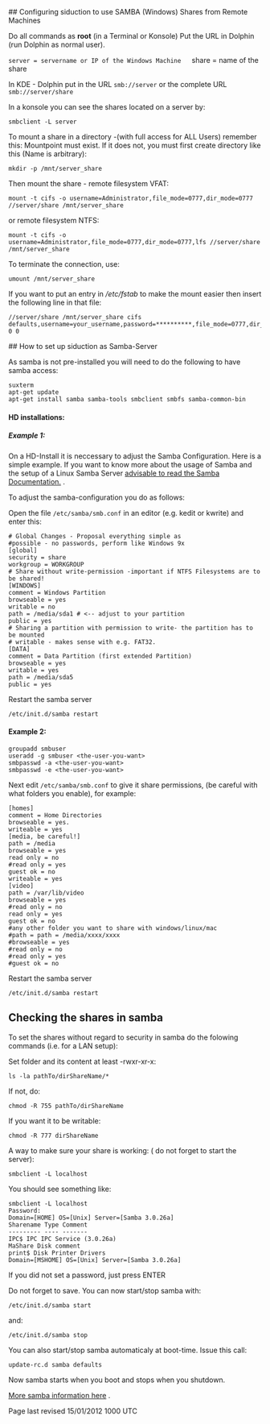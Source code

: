 <div id="main-page"></div>
<div class="divider" id="configure"></div>
## Configuring siduction to use SAMBA (Windows) Shares from Remote Machines

Do all commands as  **root**  (in a Terminal or Konsole) Put the URL in Dolphin (run Dolphin as normal user).

`server = servername or IP of the Windows Machine  
`share = name of the share` `

In KDE - Dolphin put in the URL `smb://server`  or the complete URL `smb://server/share` 

In a konsole you can see the shares located on a server by:

~~~  
smbclient -L server  
~~~

To mount a share in a directory -(with full access for ALL Users) remember this: Mountpoint must exist. If it does not, you must first create directory like this (Name is arbitrary):

~~~  
mkdir -p /mnt/server_share  
~~~

Then mount the share - remote filesystem VFAT:

~~~  
mount -t cifs -o username=Administrator,file_mode=0777,dir_mode=0777 //server/share /mnt/server_share  
~~~

or remote filesystem NTFS:

~~~  
mount -t cifs -o username=Administrator,file_mode=0777,dir_mode=0777,lfs //server/share /mnt/server_share  
~~~

To terminate the connection, use:

~~~  
umount /mnt/server_share  
~~~

If you want to put an entry in  */etc/fstab*  to make the mount easier then insert the following line in that file:

~~~  
//server/share /mnt/server_share cifs defaults,username=your_username,password=**********,file_mode=0777,dir_mode=0777 0 0  
~~~

<div class="divider" id="setup"></div>
## How to set up siduction as Samba-Server

As samba is not pre-installed you will need to do the following to have samba access:

~~~  
suxterm  
apt-get update  
apt-get install samba samba-tools smbclient smbfs samba-common-bin  
~~~

#### HD installations:

##### Example 1:

On a HD-Install it is neccessary to adjust the Samba Configuration. Here is a simple example. If you want to know more about the usage of Samba and the setup of a Linux Samba Server  [advisable to read the Samba Documentation.](http://us5.samba.org/samba/) .

To adjust the samba-configuration you do as follows:

Open the file `/etc/samba/smb.conf`  in an editor (e.g. kedit or kwrite) and enter this:

~~~  
# Global Changes - Proposal everything simple as  
#possible - no passwords, perform like Windows 9x  
[global]  
security = share  
workgroup = WORKGROUP  
# Share without write-permission -important if NTFS Filesystems are to be shared!  
[WINDOWS]  
comment = Windows Partition  
browseable = yes  
writable = no  
path = /media/sda1 # <-- adjust to your partition  
public = yes  
# Sharing a partition with permission to write- the partition has to be mounted  
# writable - makes sense with e.g. FAT32.  
[DATA]  
comment = Data Partition (first extended Partition)  
browseable = yes  
writable = yes  
path = /media/sda5  
public = yes  
~~~

Restart the samba server

~~~  
/etc/init.d/samba restart  
~~~

#### Example 2:

~~~  
groupadd smbuser  
useradd -g smbuser <the-user-you-want>  
smbpasswd -a <the-user-you-want>  
smbpasswd -e <the-user-you-want>  
~~~

Next edit `/etc/samba/smb.conf`  to give it share permissions, (be careful with what folders you enable), for example:

~~~  
[homes]  
comment = Home Directories  
browseable = yes.  
writeable = yes  
[media, be careful!]  
path = /media  
browseable = yes  
read only = no  
#read only = yes  
guest ok = no  
writeable = yes  
[video]  
path = /var/lib/video  
browseable = yes  
#read only = no  
read only = yes  
guest ok = no  
#any other folder you want to share with windows/linux/mac  
#path = path = /media/xxxx/xxxx  
#browseable = yes  
#read only = no  
#read only = yes  
#guest ok = no  
~~~

Restart the samba server

~~~  
/etc/init.d/samba restart  
~~~

## Checking the shares in samba

To set the shares without regard to security in samba do the folowing commands (i.e. for a LAN setup):

Set folder and its content at least -rwxr-xr-x:

~~~  
ls -la pathTo/dirShareName/*  
~~~

If not, do:

~~~  
chmod -R 755 pathTo/dirShareName  
~~~

If you want it to be writable:

~~~  
chmod -R 777 dirShareName  
~~~

A way to make sure your share is working: ( do not forget to start the server):

~~~  
smbclient -L localhost  
~~~

You should see something like:

~~~  
smbclient -L localhost  
Password:  
Domain=[HOME] OS=[Unix] Server=[Samba 3.0.26a]  
Sharename Type Comment  
--------- ---- -------  
IPC$ IPC IPC Service (3.0.26a)  
MaShare Disk comment  
print$ Disk Printer Drivers  
Domain=[MSHOME] OS=[Unix] Server=[Samba 3.0.26a]  
~~~

If you did not set a password, just press ENTER

Do not forget to save. You can now start/stop samba with:

~~~  
/etc/init.d/samba start  
~~~

and:

~~~  
/etc/init.d/samba stop  
~~~

You can also start/stop samba automaticaly at boot-time. Issue this call:

~~~  
update-rc.d samba defaults  
~~~

Now samba starts when you boot and stops when you shutdown.

 [More samba information here](http://wiki.linuxquestions.org/wiki/Samba) .

<div id="rev">Page last revised 15/01/2012 1000 UTC</div>
